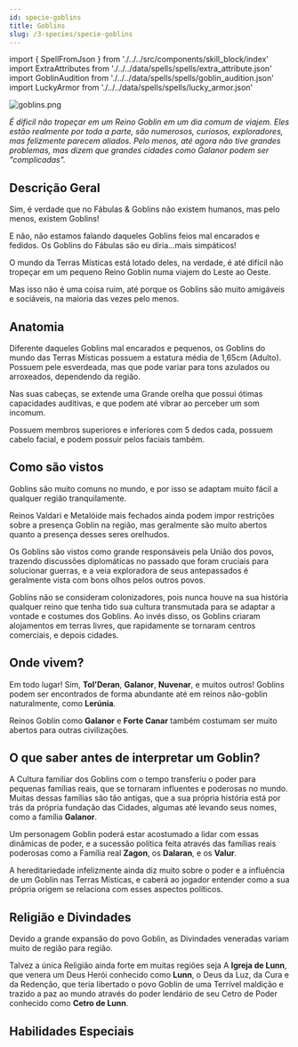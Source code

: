 ```yaml
---
id: specie-goblins
title: Goblins
slug: /3-species/specie-goblins
---
```


import { SpellFromJson } from './../../src/components/skill_block/index'
import ExtraAttributes from './../../data/spells/spells/extra_attribute.json'
import GoblinAudition from './../../data/spells/spells/goblin_audition.json'
import LuckyArmor from './../../data/spells/spells/lucky_armor.json'

![goblins.png](https://s3.us-west-2.amazonaws.com/fabulas-e-goblins-book/%5Cvscode%5Ca1585ace-df77-4c02-8740-6788f993dc2f.png)

*É dificil não tropeçar em um Reino Goblin em um dia comum de viajem. Eles estão realmente por toda a parte, são numerosos, curiosos, exploradores, mas felizmente parecem aliados. Pelo menos, até agora não tive grandes problemas, mas dizem que grandes cidades como Galanor podem ser "complicadas".*

## Descrição Geral

Sim, é verdade que no Fábulas & Goblins não existem humanos, mas pelo menos, existem Goblins!

E não, não estamos falando daqueles Goblins feios mal encarados e fedidos. Os Goblins do Fábulas são eu diria...mais simpáticos!

O mundo da Terras Místicas está lotado deles, na verdade, é até difícil não tropeçar em um pequeno Reino Goblin numa viajem do Leste ao Oeste.

Mas isso não é uma coisa ruim, até porque os Goblins são muito amigáveis e sociáveis, na maioria das vezes pelo menos.

## Anatomia

Diferente daqueles Goblins mal encarados e pequenos, os Goblins do mundo das Terras Místicas possuem a estatura média de 1,65cm (Adulto).
Possuem pele esverdeada, mas que pode variar para tons azulados ou arroxeados, dependendo da região.

Nas suas cabeças, se extende uma Grande orelha que possui ótimas capacidades auditivas, e que podem até vibrar ao perceber um som incomum.

Possuem membros superiores e inferiores com 5 dedos cada, possuem cabelo facial, e podem possuir pelos faciais também.

## Como são vistos

Goblins são muito comuns no mundo, e por isso se adaptam muito fácil a qualquer região tranquilamente.

Reinos Valdari e Metalóide mais fechados ainda podem impor restrições sobre a presença Goblin na região, mas geralmente são muito abertos quanto a presença desses seres orelhudos.

Os Goblins são vistos como grande responsáveis pela União dos povos, trazendo discussões diplomáticas no passado que foram cruciais para solucionar guerras, e a veia exploradora de seus antepassados é geralmente vista com bons olhos pelos outros povos.

Goblins não se consideram colonizadores, pois nunca houve na sua história qualquer reino que tenha tido sua cultura transmutada para se adaptar a vontade e costumes dos Goblins. Ao invés disso, os Goblins criaram alojamentos em terras livres, que rapidamente se tornaram centros comerciais, e depois cidades.

## Onde vivem?

Em todo lugar!
Sim, **Tol'Deran**, **Galanor**, **Nuvenar**, e muitos outros!
Goblins podem ser encontrados de forma abundante até em reinos não-goblin naturalmente, como **Lerúnia**.

Reinos Goblin como **Galanor** e **Forte Canar** também costumam ser muito abertos para outras civilizações.

## O que saber antes de interpretar um Goblin?

A Cultura familiar dos Goblins com o tempo transferiu o poder para pequenas famílias reais, que se tornaram influentes e poderosas no mundo.
Muitas dessas famílias são tão antigas, que a sua própria história está por trás da própria fundação das Cidades, algumas até levando seus nomes, como a família **Galanor**.

Um personagem Goblin poderá estar acostumado a lidar com essas dinâmicas de poder, e a sucessão política feita através das famílias reais poderosas como a Família real **Zagon**, os **Dalaran**, e os **Valur**.

A hereditariedade infelizmente ainda diz muito sobre o poder e a influência de um Goblin nas Terras Místicas, e caberá ao jogador entender como a sua própria origem se relaciona com esses aspectos políticos.

## Religião e Divindades

Devido a grande expansão do povo Goblin, as Divindades veneradas variam muito de região para região.

Talvez a única Religião ainda forte em muitas regiões seja A **Igreja de Lunn**, que venera um Deus Herói conhecido como **Lunn**, o Deus da Luz, da Cura e da Redenção, que teria libertado o povo Goblin de uma Terrível maldição e trazido a paz ao mundo através do poder lendário de seu Cetro de Poder conhecido como **Cetro de Lunn**.

## Habilidades Especiais

<SpellFromJson spellData={ExtraAttributes} />

<SpellFromJson spellData={GoblinAudition} />

<SpellFromJson spellData={LuckyArmor} />
